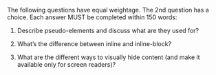 The following questions have equal weightage. The 2nd question has a choice. Each answer MUST be completed within 150 words:

1. Describe pseudo-elements and discuss what are they used for?

2. What’s the difference between inline and inline-block?

3. What are the different ways to visually hide content (and make it available only for screen readers)?